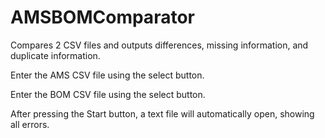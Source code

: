 # AMSBOMComparator
Compares 2 CSV files and outputs differences, missing information, and duplicate information.

Enter the AMS CSV file using the select button.

Enter the BOM CSV file using the select button.

After pressing the Start button, a text file will automatically open, showing all errors.
